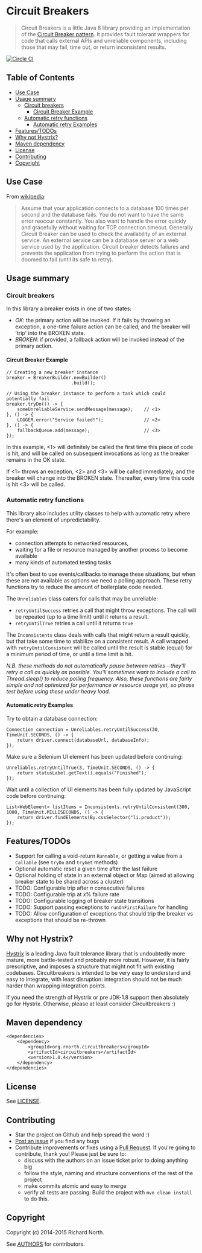 # Circuit Breakers

> Circuit Breakers is a little Java 8 library providing an implementation of the
  [Circuit Breaker pattern](http://martinfowler.com/bliki/CircuitBreaker.html).
  It provides fault tolerant wrappers for code that calls external APIs and unreliable components, including those that
  may fail, time out, or return inconsistent results.

[![Circle CI](https://circleci.com/gh/rnorth/circuitbreakers.svg?style=svg)](https://circleci.com/gh/rnorth/circuitbreakers)

## Table of Contents

<!-- MarkdownTOC autolink=true bracket=round depth=4 -->

- [Use Case](#use-case)
- [Usage summary](#usage-summary)
    - [Circuit breakers](#circuit-breakers)
        - [Circuit Breaker Example](#circuit-breaker-example)
    - [Automatic retry functions](#automatic-retry-functions)
        - [Automatic retry Examples](#automatic-retry-examples)
- [Features/TODOs](#featurestodos)
- [Why not Hystrix?](#why-not-hystrix)
- [Maven dependency](#maven-dependency)
- [License](#license)
- [Contributing](#contributing)
- [Copyright](#copyright)

<!-- /MarkdownTOC -->


## Use Case

From [wikipedia](https://en.wikipedia.org/wiki/Circuit_breaker_design_pattern):

> Assume that your application connects to a database 100 times per second and the database fails. You do not want to have the same error reoccur constantly. You also want to handle the error quickly and gracefully without waiting for TCP connection timeout.
> Generally Circuit Breaker can be used to check the availability of an external service. An external service can be a database server or a web service used by the application.
> Circuit breaker detects failures and prevents the application from trying to perform the action that is doomed to fail (until its safe to retry).

## Usage summary

### Circuit breakers

In this library a breaker exists in one of two states:

* *OK*: the primary action will be invoked. If it fails by throwing an exception, a one-time failure
  action can be called, and the breaker will 'trip' into the BROKEN state.
* *BROKEN*: if provided, a fallback action will be invoked instead of the primary action.

#### Circuit Breaker Example

    // Creating a new breaker instance
    breaker = BreakerBuilder.newBuilder()
                            .build();

    // Using the breaker instance to perform a task which could potentially fail
    breaker.tryDo(() -> {
        someUnreliableService.sendMessage(message);    // <1>
    }, () -> {
        LOGGER.error("Service failed!");               // <2>
    }, () -> {
        fallbackQueue.add(message);                    // <3>
    });

In this example, <1> will definitely be called the first time this piece of code is hit, and will
be called on subsequent invocations as long as the breaker remains in the OK state.

If <1> throws an exception, <2> and <3> will be called immediately, and the breaker will change into
the BROKEN state. Thereafter, every time this code is hit <3> will be called.

### Automatic retry functions

This library also includes utility classes to help with automatic retry where there's an element of unpredictability.

For example:

* connection attempts to networked resources,
* waiting for a file or resource managed by another process to become available
* many kinds of automated testing tasks

It's often best to use events/callbacks to manage these situations, but when these are not available as options we need
a polling approach. These retry functions try to reduce the amount of boilerplate code needed.

The `Unreliables` class caters for calls that may be unreliable:
* `retryUntilSuccess` retries a call that might throw exceptions. The call will be repeated (up to a time limit)
   until it returns a result.
* `retryUntilTrue` retries a call until it returns `true`

The `Inconsistents` class deals with calls that might return a result quickly, but that take some time to stabilize
on a consistent result. A call wrapped with `retryUntilConsistent` will be called until the result is stable (equal) for
a minimum period of time, or until a time limit is hit.

_N.B. these methods do not automatically pause between retries - they'll retry a call as quickly as possible. You'll
sometimes want to include a call to Thread.sleep() to reduce polling frequency. Also, these functions are fairly simple
and not optimized for performance or resource usage yet, so please test before using these under heavy load._

#### Automatic retry Examples

Try to obtain a database connection:

    Connection connection = Unreliables.retryUntilSuccess(30, TimeUnit.SECONDS, () -> {
        return driver.connect(databaseUrl, databaseInfo);
    });

Make sure a Selenium UI element has been updated before continuing:

    Unreliables.retryUntilTrue(3, TimeUnit.SECONDS, () -> {
        return statusLabel.getText().equals("Finished");
    });

Wait until a collection of UI elements has been fully updated by JavaScript code before continuing:

    List<WebElement> listItems = Inconsistents.retryUntilConsistent(300, 1000, TimeUnit.MILLISECONDS, () -> {
        return driver.findElements(By.cssSelector("li.product"));
    });

## Features/TODOs

* Support for calling a void-return `Runnable`, or getting a value from a `Callable` (see `tryDo` and `tryGet` methods)
* Optional automatic reset a given time after the last failure
* Optional holding of state in an external object or Map (aimed at allowing breaker state to be shared across a cluster)
* TODO: Configurable trip after _n_ consecutive failures
* TODO: Configurable trip at _x_% failure rate
* TODO: Configurable logging of breaker state transitions
* TODO: Support passing exceptions to `runOnFirstFailure` for handling
* TODO: Allow configuration of exceptions that should trip the breaker vs exceptions that should be re-thrown

## Why not Hystrix?

[Hystrix](https://github.com/Netflix/Hystrix) is a leading Java fault tolerance library that is undoubtedly more mature,
 more battle-tested and probably more robust.
However, it is fairly prescriptive, and imposes a structure that might not fit with existing codebases. Circuitbreakers
is intended to be very easy to understand and easy to integrate, with least disruption: integration should not be much
harder than wrapping integration points.

If you need the strength of Hystrix or pre JDK-1.8 support then absolutely go for Hystrix. Otherwise, please at least
consider Circuitbreakers :)

## Maven dependency

    <dependencies>
        <dependency>
            <groupId>org.rnorth.circuitbreakers</groupId>
            <artifactId>circuitbreakers</artifactId>
            <version>1.0.4</version>
        </dependency>
    </dependencies>

## License

See [LICENSE](LICENSE).

## Contributing

* Star the project on Github and help spread the word :)
* [Post an issue](https://github.com/rnorth/circuitbreakers/issues) if you find any bugs
* Contribute improvements or fixes using a [Pull Request](https://github.com/rnorth/circuitbreakers/pulls). If you're going to contribute, thank you! Please just be sure to:
	* discuss with the authors on an issue ticket prior to doing anything big
	* follow the style, naming and structure conventions of the rest of the project
	* make commits atomic and easy to merge
	* verify all tests are passing. Build the project with `mvn clean install` to do this.

## Copyright

Copyright (c) 2014-2015 Richard North.

See [AUTHORS](AUTHORS) for contributors.
